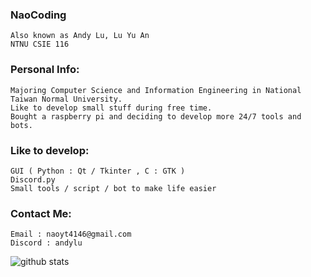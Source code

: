 <h3 align="left">NaoCoding</h3>

```
Also known as Andy Lu, Lu Yu An
NTNU CSIE 116
```

<h3 align="left">Personal Info:</h3>

```
Majoring Computer Science and Information Engineering in National Taiwan Normal University.
Like to develop small stuff during free time.
Bought a raspberry pi and deciding to develop more 24/7 tools and bots.
```

<h3 align="left">Like to develop:</h3>

```
GUI ( Python : Qt / Tkinter , C : GTK )
Discord.py
Small tools / script / bot to make life easier
```
<h3 align="left">Contact Me:</h3>

```
Email : naoyt4146@gmail.com
Discord : andylu
```
<img alt="github stats" src="https://pixel-profile.vercel.app/api/github-stats?username=NaoCoding&theme=road_trip&pixelate_avatar=false">

